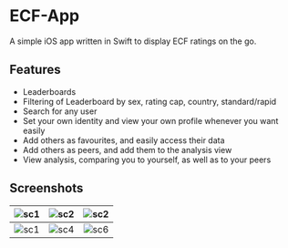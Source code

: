 # ECF-App  
A simple iOS app written in Swift to display ECF ratings on the go.  

## Features   
- Leaderboards  
- Filtering of Leaderboard by sex, rating cap, country, standard/rapid  
- Search for any user  
- Set your own identity and view your own profile whenever you want easily  
- Add others as favourites, and easily access their data  
- Add others as peers, and add them to the analysis view  
- View analysis, comparing you to yourself, as well as to your peers  


## Screenshots

| ![sc1](https://i.imgur.com/GbUFoI3.png) | ![sc2](https://i.imgur.com/5qgp89F.png) | ![sc2](https://i.imgur.com/8K6SVDf.png) |
|:---------------------------------------:|:---------------------------------------:|:---------------------------------------:|
| ![sc1](https://i.imgur.com/P6mb7l2.png) | ![sc4](https://i.imgur.com/fzWmlZd.png) | ![sc6](https://i.imgur.com/UQ387H5.png) |
